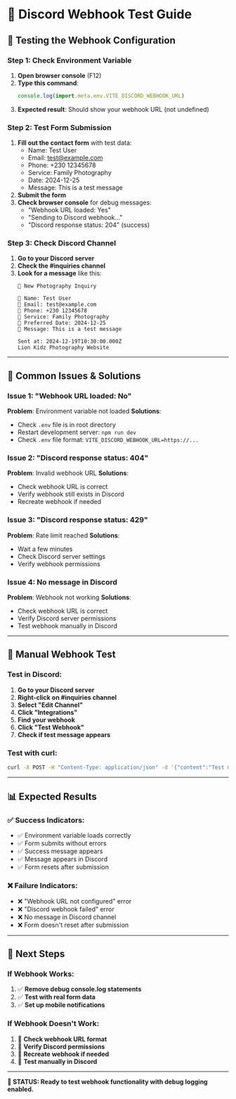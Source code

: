 # 🧪 Discord Webhook Test Guide

## 🎯 **Testing the Webhook Configuration**

### **Step 1: Check Environment Variable**
1. **Open browser console** (F12)
2. **Type this command**:
   ```javascript
   console.log(import.meta.env.VITE_DISCORD_WEBHOOK_URL)
   ```
3. **Expected result**: Should show your webhook URL (not undefined)

### **Step 2: Test Form Submission**
1. **Fill out the contact form** with test data:
   - Name: Test User
   - Email: test@example.com
   - Phone: +230 12345678
   - Service: Family Photography
   - Date: 2024-12-25
   - Message: This is a test message
2. **Submit the form**
3. **Check browser console** for debug messages:
   - "Webhook URL loaded: Yes"
   - "Sending to Discord webhook..."
   - "Discord response status: 204" (success)

### **Step 3: Check Discord Channel**
1. **Go to your Discord server**
2. **Check the #inquiries channel**
3. **Look for a message** like this:
   ```
   📸 New Photography Inquiry
   
   👤 Name: Test User
   📧 Email: test@example.com
   📱 Phone: +230 12345678
   🎯 Service: Family Photography
   📅 Preferred Date: 2024-12-25
   💬 Message: This is a test message
   
   Sent at: 2024-12-19T10:30:00.000Z
   Lion Kidz Photography Website
   ```

---

## 🚨 **Common Issues & Solutions**

### **Issue 1: "Webhook URL loaded: No"**
**Problem**: Environment variable not loaded
**Solutions**:
- Check `.env` file is in root directory
- Restart development server: `npm run dev`
- Check `.env` file format: `VITE_DISCORD_WEBHOOK_URL=https://...`

### **Issue 2: "Discord response status: 404"**
**Problem**: Invalid webhook URL
**Solutions**:
- Check webhook URL is correct
- Verify webhook still exists in Discord
- Recreate webhook if needed

### **Issue 3: "Discord response status: 429"**
**Problem**: Rate limit reached
**Solutions**:
- Wait a few minutes
- Check Discord server settings
- Verify webhook permissions

### **Issue 4: No message in Discord**
**Problem**: Webhook not working
**Solutions**:
- Check webhook URL is correct
- Verify Discord server permissions
- Test webhook manually in Discord

---

## 🔧 **Manual Webhook Test**

### **Test in Discord:**
1. **Go to your Discord server**
2. **Right-click on #inquiries channel**
3. **Select "Edit Channel"**
4. **Click "Integrations"**
5. **Find your webhook**
6. **Click "Test Webhook"**
7. **Check if test message appears**

### **Test with curl:**
```bash
curl -X POST -H "Content-Type: application/json" -d '{"content":"Test message"}' YOUR_WEBHOOK_URL
```

---

## 📊 **Expected Results**

### **✅ Success Indicators:**
- ✅ Environment variable loads correctly
- ✅ Form submits without errors
- ✅ Success message appears
- ✅ Message appears in Discord
- ✅ Form resets after submission

### **❌ Failure Indicators:**
- ❌ "Webhook URL not configured" error
- ❌ "Discord webhook failed" error
- ❌ No message in Discord channel
- ❌ Form doesn't reset after submission

---

## 🎯 **Next Steps**

### **If Webhook Works:**
1. ✅ **Remove debug console.log statements**
2. ✅ **Test with real form data**
3. ✅ **Set up mobile notifications**

### **If Webhook Doesn't Work:**
1. 🔧 **Check webhook URL format**
2. 🔧 **Verify Discord permissions**
3. 🔧 **Recreate webhook if needed**
4. 🔧 **Test manually in Discord**

---

**🧪 STATUS: Ready to test webhook functionality with debug logging enabled.** 